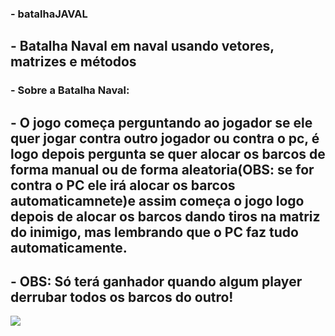 ### - batalhaJAVAL
## - Batalha Naval em naval usando vetores, matrizes e métodos

### - Sobre a Batalha Naval:

## - O jogo começa perguntando ao jogador se ele quer jogar contra outro jogador ou contra o pc, é logo depois pergunta se quer alocar os barcos de forma manual ou de forma aleatoria(OBS: se for contra o PC ele irá alocar os barcos automaticamnete)e assim começa o jogo logo depois de alocar os barcos dando tiros na matriz do inimigo, mas lembrando que o PC faz tudo automaticamente.

## - OBS: Só terá ganhador quando algum player derrubar todos os barcos do outro!

<img src="![image](https://github.com/AndreiMartinsCoelho/batalhaJAVAL/assets/108534182/722df27f-a5dc-4a84-8997-41a255edf2a8)"/>
